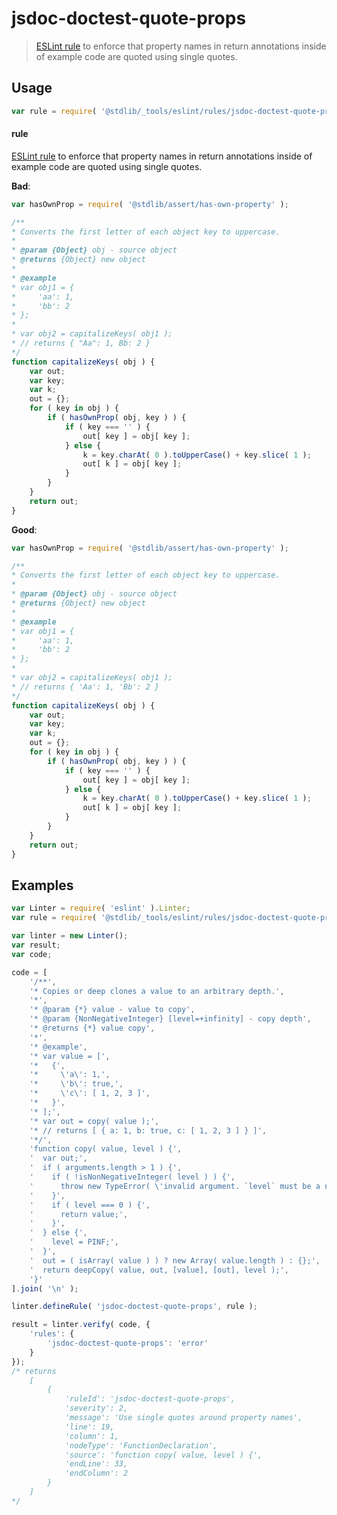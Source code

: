 <!--

@license Apache-2.0

Copyright (c) 2018 The Stdlib Authors.

Licensed under the Apache License, Version 2.0 (the "License");
you may not use this file except in compliance with the License.
You may obtain a copy of the License at

   http://www.apache.org/licenses/LICENSE-2.0

Unless required by applicable law or agreed to in writing, software
distributed under the License is distributed on an "AS IS" BASIS,
WITHOUT WARRANTIES OR CONDITIONS OF ANY KIND, either express or implied.
See the License for the specific language governing permissions and
limitations under the License.

-->

# jsdoc-doctest-quote-props

> [ESLint rule][eslint-rules] to enforce that property names in return annotations inside of example code are quoted using single quotes.

<section class="intro">

</section>

<!-- /.intro -->

<section class="usage">

## Usage

```javascript
var rule = require( '@stdlib/_tools/eslint/rules/jsdoc-doctest-quote-props' );
```

#### rule

[ESLint rule][eslint-rules] to enforce that property names in return annotations inside of example code are quoted using single quotes.

**Bad**:

<!-- eslint-disable stdlib/jsdoc-doctest, stdlib/jsdoc-doctest-quote-props -->

```javascript
var hasOwnProp = require( '@stdlib/assert/has-own-property' );

/**
* Converts the first letter of each object key to uppercase.
*
* @param {Object} obj - source object
* @returns {Object} new object
*
* @example
* var obj1 = {
*     'aa': 1,
*     'bb': 2
* };
*
* var obj2 = capitalizeKeys( obj1 );
* // returns { "Aa": 1, Bb: 2 }
*/
function capitalizeKeys( obj ) {
    var out;
    var key;
    var k;
    out = {};
    for ( key in obj ) {
        if ( hasOwnProp( obj, key ) ) {
            if ( key === '' ) {
                out[ key ] = obj[ key ];
            } else {
                k = key.charAt( 0 ).toUpperCase() + key.slice( 1 );
                out[ k ] = obj[ key ];
            }
        }
    }
    return out;
}
```

**Good**:

```javascript
var hasOwnProp = require( '@stdlib/assert/has-own-property' );

/**
* Converts the first letter of each object key to uppercase.
*
* @param {Object} obj - source object
* @returns {Object} new object
*
* @example
* var obj1 = {
*     'aa': 1,
*     'bb': 2
* };
*
* var obj2 = capitalizeKeys( obj1 );
* // returns { 'Aa': 1, 'Bb': 2 }
*/
function capitalizeKeys( obj ) {
    var out;
    var key;
    var k;
    out = {};
    for ( key in obj ) {
        if ( hasOwnProp( obj, key ) ) {
            if ( key === '' ) {
                out[ key ] = obj[ key ];
            } else {
                k = key.charAt( 0 ).toUpperCase() + key.slice( 1 );
                out[ k ] = obj[ key ];
            }
        }
    }
    return out;
}
```

</section>

<!-- /.usage -->

<section class="examples">

## Examples

<!-- eslint no-undef: "error" -->

```javascript
var Linter = require( 'eslint' ).Linter;
var rule = require( '@stdlib/_tools/eslint/rules/jsdoc-doctest-quote-props' );

var linter = new Linter();
var result;
var code;

code = [
    '/**',
    '* Copies or deep clones a value to an arbitrary depth.',
    '*',
    '* @param {*} value - value to copy',
    '* @param {NonNegativeInteger} [level=+infinity] - copy depth',
    '* @returns {*} value copy',
    '*',
    '* @example',
    '* var value = [',
    '*   {',
    '*     \'a\': 1,',
    '*     \'b\': true,',
    '*     \'c\': [ 1, 2, 3 ]',
    '*   }',
    '* ];',
    '* var out = copy( value );',
    '* // returns [ { a: 1, b: true, c: [ 1, 2, 3 ] } ]',
    '*/',
    'function copy( value, level ) {',
    '  var out;',
    '  if ( arguments.length > 1 ) {',
    '    if ( !isNonNegativeInteger( level ) ) {',
    '      throw new TypeError( \'invalid argument. `level` must be a nonnegative integer. Value: `\' + level + \'`.\' );',
    '    }',
    '    if ( level === 0 ) {',
    '      return value;',
    '    }',
    '  } else {',
    '    level = PINF;',
    '  }',
    '  out = ( isArray( value ) ) ? new Array( value.length ) : {};',
    '  return deepCopy( value, out, [value], [out], level );',
    '}'
].join( '\n' );

linter.defineRule( 'jsdoc-doctest-quote-props', rule );

result = linter.verify( code, {
    'rules': {
        'jsdoc-doctest-quote-props': 'error'
    }
});
/* returns
    [
        {
            'ruleId': 'jsdoc-doctest-quote-props',
            'severity': 2,
            'message': 'Use single quotes around property names',
            'line': 19,
            'column': 1,
            'nodeType': 'FunctionDeclaration',
            'source': 'function copy( value, level ) {',
            'endLine': 33,
            'endColumn': 2
        }
    ]
*/
```

</section>

<!-- /.examples -->

<section class="links">

[eslint-rules]: https://eslint.org/docs/developer-guide/working-with-rules

</section>

<!-- /.links -->
